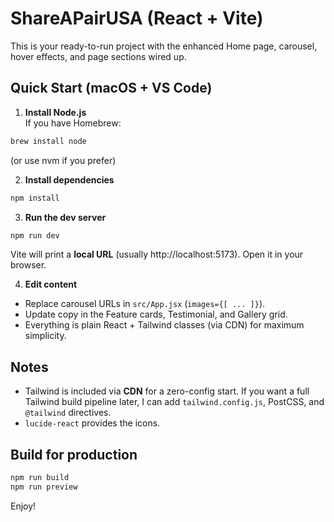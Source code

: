 # ShareAPairUSA (React + Vite)

This is your ready-to-run project with the enhanced Home page, carousel, hover effects, and page sections wired up.

## Quick Start (macOS + VS Code)

1) **Install Node.js**  
If you have Homebrew:
```bash
brew install node
```
(or use nvm if you prefer)

2) **Install dependencies**
```bash
npm install
```

3) **Run the dev server**
```bash
npm run dev
```
Vite will print a **local URL** (usually http://localhost:5173). Open it in your browser.

4) **Edit content**
- Replace carousel URLs in `src/App.jsx` (`images={[ ... ]}`).
- Update copy in the Feature cards, Testimonial, and Gallery grid.
- Everything is plain React + Tailwind classes (via CDN) for maximum simplicity.

## Notes
- Tailwind is included via **CDN** for a zero-config start. If you want a full Tailwind build pipeline later, I can add `tailwind.config.js`, PostCSS, and `@tailwind` directives.
- `lucide-react` provides the icons.

## Build for production
```bash
npm run build
npm run preview
```

Enjoy!
